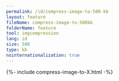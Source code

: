 ```yaml
---
permalink: /id/compress-image-to-500-kb
layout: feature
fileName: compress-image-to-500kb
folderName: feature
tool: imgcompression
lang: id
size: 500
type: kb
nointernationalization: true
---
```

{%- include compress-image-to-X.html -%}
      